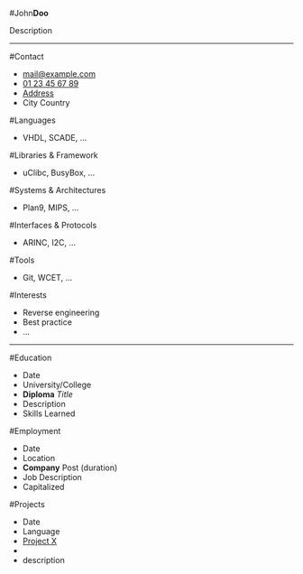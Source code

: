 ﻿#John**Doo**

Description

--------

#Contact
- [mail@example.com](mailto:mail@example.com)
- [01 23 45 67 89](tel:0033123456789)
- [Address](http://osm.org/)
- City Country

#Languages
- VHDL, SCADE, ...

#Libraries & Framework
- uClibc, BusyBox, ...

#Systems & Architectures
- Plan9, MIPS, ...

#Interfaces & Protocols
- ARINC, I2C, ...

#Tools
- Git, WCET, ...

#Interests
- Reverse engineering
- Best practice
- ...

--------

#Education

- Date
- University/College
- **Diploma** _Title_
- Description
- Skills Learned


#Employment

- Date
- Location
- **Company** Post (duration)
- Job Description
- Capitalized

#Projects

- Date
- Language
- [Project X](https://github.com/yne/)
- 
- description

